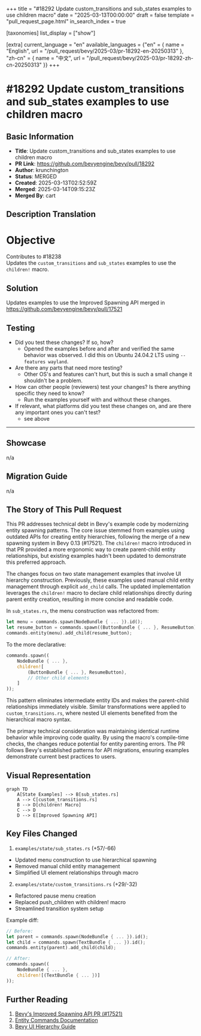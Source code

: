 +++
title = "#18292 Update custom_transitions and sub_states examples to use children macro"
date = "2025-03-13T00:00:00"
draft = false
template = "pull_request_page.html"
in_search_index = true

[taxonomies]
list_display = ["show"]

[extra]
current_language = "en"
available_languages = {"en" = { name = "English", url = "/pull_request/bevy/2025-03/pr-18292-en-20250313" }, "zh-cn" = { name = "中文", url = "/pull_request/bevy/2025-03/pr-18292-zh-cn-20250313" }}
+++

# #18292 Update custom_transitions and sub_states examples to use children macro

## Basic Information
- **Title**: Update custom_transitions and sub_states examples to use children macro
- **PR Link**: https://github.com/bevyengine/bevy/pull/18292
- **Author**: krunchington
- **Status**: MERGED
- **Created**: 2025-03-13T02:52:59Z
- **Merged**: 2025-03-14T09:15:23Z
- **Merged By**: cart

## Description Translation
# Objective

Contributes to #18238  
Updates the `custom_transitions` and `sub_states` examples to use the `children!` macro.  

## Solution

Updates examples to use the Improved Spawning API merged in https://github.com/bevyengine/bevy/pull/17521

## Testing

- Did you test these changes? If so, how?  
  - Opened the examples before and after and verified the same behavior was observed. I did this on Ubuntu 24.04.2 LTS using `--features wayland`.  
- Are there any parts that need more testing?  
  - Other OS's and features can't hurt, but this is such a small change it shouldn't be a problem.  
- How can other people (reviewers) test your changes? Is there anything specific they need to know?  
  - Run the examples yourself with and without these changes.  
- If relevant, what platforms did you test these changes on, and are there any important ones you can't test?  
  - see above  

---  

## Showcase

n/a  

## Migration Guide  

n/a

## The Story of This Pull Request

This PR addresses technical debt in Bevy's example code by modernizing entity spawning patterns. The core issue stemmed from examples using outdated APIs for creating entity hierarchies, following the merge of a new spawning system in Bevy 0.13 (#17521). The `children!` macro introduced in that PR provided a more ergonomic way to create parent-child entity relationships, but existing examples hadn't been updated to demonstrate this preferred approach.

The changes focus on two state management examples that involve UI hierarchy construction. Previously, these examples used manual child entity management through explicit `add_child` calls. The updated implementation leverages the `children!` macro to declare child relationships directly during parent entity creation, resulting in more concise and readable code.

In `sub_states.rs`, the menu construction was refactored from:

```rust
let menu = commands.spawn(NodeBundle { ... }).id();
let resume_button = commands.spawn((ButtonBundle { ... }, ResumeButton)).id();
commands.entity(menu).add_child(resume_button);
```

To the more declarative:

```rust
commands.spawn((
    NodeBundle { ... },
    children![
        (ButtonBundle { ... }, ResumeButton),
        // Other child elements
    ]
));
```

This pattern eliminates intermediate entity IDs and makes the parent-child relationships immediately visible. Similar transformations were applied to `custom_transitions.rs`, where nested UI elements benefited from the hierarchical macro syntax.

The primary technical consideration was maintaining identical runtime behavior while improving code quality. By using the macro's compile-time checks, the changes reduce potential for entity parenting errors. The PR follows Bevy's established patterns for API migrations, ensuring examples demonstrate current best practices to users.

## Visual Representation

```mermaid
graph TD
    A[State Examples] --> B[sub_states.rs]
    A --> C[custom_transitions.rs]
    B --> D[children! Macro]
    C --> D
    D --> E[Improved Spawning API]
```

## Key Files Changed

1. `examples/state/sub_states.rs` (+57/-66)
- Updated menu construction to use hierarchical spawning
- Removed manual child entity management
- Simplified UI element relationships through macro

2. `examples/state/custom_transitions.rs` (+29/-32)
- Refactored pause menu creation
- Replaced push_children with children! macro
- Streamlined transition system setup

Example diff:
```rust
// Before:
let parent = commands.spawn(NodeBundle { ... }).id();
let child = commands.spawn(TextBundle { ... }).id();
commands.entity(parent).add_child(child);

// After:
commands.spawn((
    NodeBundle { ... },
    children![(TextBundle { ... })]
));
```

## Further Reading
1. [Bevy's Improved Spawning API PR (#17521)](https://github.com/bevyengine/bevy/pull/17521)
2. [Entity Commands Documentation](https://docs.rs/bevy/latest/bevy/ecs/system/struct.EntityCommands.html)
3. [Bevy UI Hierarchy Guide](https://bevy-cheatbook.github.io/ui/hierarchy.html)